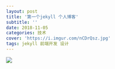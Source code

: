 ```yaml
---
layout: post
title: '第一个jekyll 个人博客'
subtitle: ''
date: 2018-11-05
categories: 技术
cover: 'https://i.imgur.com/nCDrQsz.jpg'
tags: jekyll 前端开发 设计
---
```


![](https://i.imgur.com/nCDrQsz.jpg)